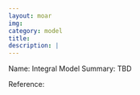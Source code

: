 ```yaml
---
layout: moar
img:
category: model
title:
description: |
---
```

Name: Integral Model
Summary: TBD

Reference:
